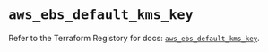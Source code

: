 # `aws_ebs_default_kms_key`

Refer to the Terraform Registory for docs: [`aws_ebs_default_kms_key`](https://registry.terraform.io/providers/hashicorp/aws/5.7.0/docs/resources/ebs_default_kms_key).
